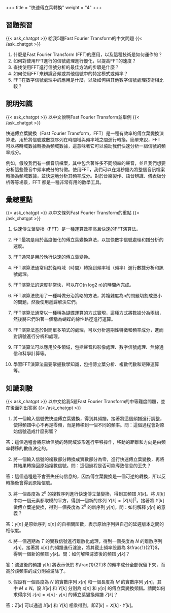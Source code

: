 +++
title = "快速傅立葉轉換"
weight = "4"
+++
## 習題預習
{{< ask_chatgpt >}}
給我5題Fast Fourier Transform的中文問題
{{< /ask_chatgpt >}}



1. 什麼是Fast Fourier Transform (FFT)的應用，以及這種技術是如何運作的？
2. 如何對使用FFT進行的信號處理進行優化，以提高FFT的速度？
3. 查找使用FFT進行信號分析的最佳方法的步驟是什麼？
4. 如何使用FFT來辨識音頻或其他信號中的特定模式或頻率？
5. FFT在數字信號處理中的應用是什麼，以及如何與其他數字信號處理技術相比較？   

## 說明知識
{{< ask_chatgpt >}}
以中文說明Fast Fourier Transform並舉例
{{< /ask_chatgpt >}}



快速傅立葉變換（Fast Fourier Transform，FFT）是一種有效率的傅立葉變換演算法，用於將信號或數據序列在時間域與頻率域之間進行轉換。簡單來說，FFT 可以將時域數據轉換為頻域數據，這意味著它可以協助我們快速分析一組信號的頻率成分。

例如，假設我們有一個音訊檔案，其中包含著許多不同頻率的聲音，並且我們想要分析這些聲音中頻率成分的特徵。使用FFT，我們可以在幾秒鐘內將整個音訊檔案轉換為頻域數據，並快速地分析其頻率成分。對於音樂製作、語音辨識、儀表板分析等等場景，FFT 都是一種非常有用的數學工具。   

## 彙總重點
{{< ask_chatgpt >}}
以中文條列Fast Fourier Transform的重點
{{< /ask_chatgpt >}}



1. 快速傅立葉變換（FFT）是一種運算效率高且快速的FFT演算法。

2. FFT最初是用於高度優化的傅立葉變換算法，以加快數字信號處理和譜分析的速度。

3. FFT通常是用於執行快速的傅立葉變換。

4. FFT演算法通常用於從時域（時間）轉換到頻率域（頻率）進行數據分析和訊號處理。

5. FFT演算法的速度非常快，可以在O(n log2 n)的時間內完成。

6. FFT演算法使用了一種叫做分治策略的方法，將複雜度為n的問題切割成更小的問題，然後使用遞歸解決它們。

7. FFT演算法通常以一種稱為蝴蝶運算的方式實現，這種方式將數據分為兩組，然後將它們沿著一個稱為蝴蝶的線性路徑進行運算。

8. FFT演算法基於對簡單多項式的處理，可以分析週期性特徵和頻率成分，進而對訊號進行分析和處理。

9. FFT演算法可以應用於多領域，包括聲音和影像處理、數字信號處理、無線通信和科學計算等。

10. 學習FFT演算法需要掌握數學知識，包括傅立葉分析、複數代數和矩陣運算等。   

## 知識測驗
{{< ask_chatgpt >}}
以中文給我5題Fast Fourier Transform的中等難度問題，並在後面列出答案
{{< /ask_chatgpt >}}



1. 將一個輸入信號做快速傅立葉變換，得到其頻譜。接著將這個頻譜進行調整，使得頻譜中心不再是零頻，而是轉移到一個不同的頻率。問：這個過程會對原始信號造成什麼影響？

答：這個過程會將原始信號的時間域波形進行平移操作，移動的距離和方向是由頻率轉移的數值決定的。

2. 將一個輸入信號的複數部分轉換成實數部分為零，進行快速傅立葉變換，再將其結果轉換回原始複數信號。問：這個過程是否可能導致信息的丟失？

答：這個過程是不會丟失任何信息的，因為傅立葉變換是一個可逆的轉換，所以反轉換後會得到原始信號。

3. 將一個長度為 $2^n$ 的複數序列進行快速傅立葉變換，得到其頻譜 $X[k]$。將 $X[k]$ 中每一個元素都取模的平方，得到一個新的序列 $Y[k] = |X[k]|^2$。接著將 $Y[k]$ 做傅立葉逆變換，得到一個長度為 $2^n$ 的新序列 $y[n]$。問：如何解釋 $y[n]$ 的意義？

答：$y[n]$ 是原始序列 $x[n]$ 的自相關函數，表示原始序列與自己的延遲版本之間的相似度。

4. 將一個週期為 $T$ 的實數信號進行離散化處理，得到一個長度為 $N$ 的離散序列 $x[n]$。接著將 $x[n]$ 的頻譜進行濾波，將其截止頻率設置為 $\frac{1}{2T}$，得到一個新的頻譜 $y[k]$。問：如何解釋濾波後的頻譜 $y[k]$？

答：濾波後的頻譜 $y[k]$ 將表示低於 $\frac{1}{2T}$ 的頻率成分全部保留下來，而高於該頻率的成分則被濾除了。

5. 假設有一個長度為 $N$ 的實數序列 $x[n]$ 和一個長度為 $M$ 的實數序列 $y[n]$，其中 $M \leq N$。設 $X[k]$ 和 $Y[k]$ 分別為 $x[n]$ 和 $y[n]$ 的傅立葉變換頻譜。請問如何求得序列 $z[n] = x[n] \cdot y[n]$ 的傅立葉變換頻譜 $Z[k]$？

答：$Z[k]$ 可以通過 $X[k]$ 和 $Y[k]$ 相乘得到，即$Z[k] = X[k] \cdot Y[k]$。   

